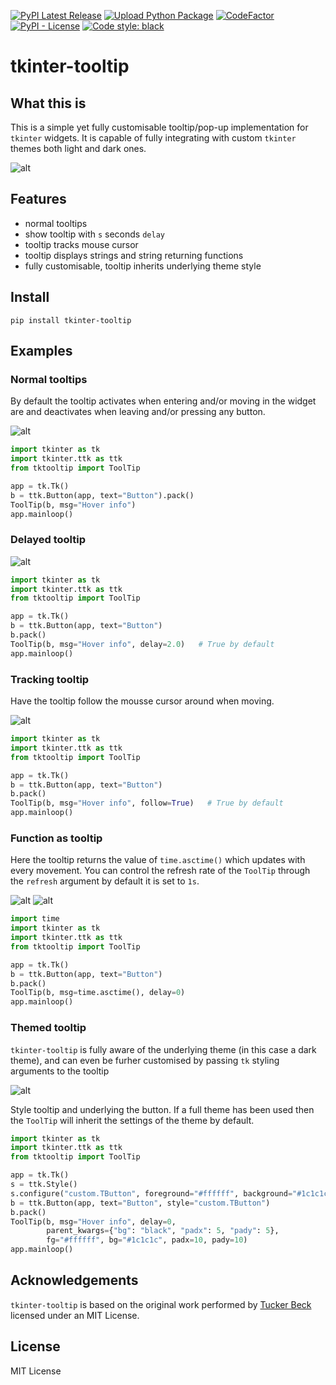 [![PyPI Latest Release](https://img.shields.io/pypi/v/tkinter-tooltip.svg)](https://pypi.org/project/tkinter-tooltip/)
[![Upload Python Package](https://github.com/gnikit/tkinter-tooltip/actions/workflows/python-publish.yml/badge.svg)](https://github.com/gnikit/tkinter-tooltip/actions/workflows/python-publish.yml)
[![CodeFactor](https://www.codefactor.io/repository/github/gnikit/tkinter-tooltip/badge)](https://www.codefactor.io/repository/github/gnikit/tkinter-tooltip)
[![PyPI - License](https://img.shields.io/pypi/l/tkinter-tooltip)](https://github.com/gnikit/tkinter-tooltip/blob/master/LICENSE)
[![Code style: black](https://img.shields.io/badge/code%20style-black-000000.svg)](https://github.com/psf/black)

# tkinter-tooltip

## What this is

This is a simple yet fully customisable tooltip/pop-up implementation for
`tkinter` widgets. It is capable of fully integrating with custom `tkinter`
themes both light and dark ones.

![alt](https://raw.githubusercontent.com/gnikit/tkinter-tooltip/master/assets/images/header.png)

## Features

- normal tooltips
- show tooltip with `s` seconds `delay`
- tooltip tracks mouse cursor
- tooltip displays strings and string returning functions
- fully customisable, tooltip inherits underlying theme style

## Install

```shell
pip install tkinter-tooltip
```

## Examples

### Normal tooltips

By default the tooltip activates when entering and/or moving in the widget are
and deactivates when leaving and/or pressing any button.

![alt](https://raw.githubusercontent.com/gnikit/tkinter-tooltip/master/assets/images/tootil-simple.png)

```python
import tkinter as tk
import tkinter.ttk as ttk
from tktooltip import ToolTip

app = tk.Tk()
b = ttk.Button(app, text="Button").pack()
ToolTip(b, msg="Hover info")
app.mainloop()
```

### Delayed tooltip

![alt](https://raw.githubusercontent.com/gnikit/tkinter-tooltip/master/assets/animations/tooltip-delayed.gif)

```python
import tkinter as tk
import tkinter.ttk as ttk
from tktooltip import ToolTip

app = tk.Tk()
b = ttk.Button(app, text="Button")
b.pack()
ToolTip(b, msg="Hover info", delay=2.0)   # True by default
app.mainloop()
```

### Tracking tooltip

Have the tooltip follow the mousse cursor around when moving.

![alt](https://raw.githubusercontent.com/gnikit/tkinter-tooltip/master/assets/animations/tooltip-tracking.gif)

```python
import tkinter as tk
import tkinter.ttk as ttk
from tktooltip import ToolTip

app = tk.Tk()
b = ttk.Button(app, text="Button")
b.pack()
ToolTip(b, msg="Hover info", follow=True)   # True by default
app.mainloop()
```

### Function as tooltip

Here the tooltip returns the value of `time.asctime()` which updates with every
movement. You can control the refresh rate of the `ToolTip` through the `refresh`
argument by default it is set to `1s`.

![alt](https://raw.githubusercontent.com/gnikit/tkinter-tooltip/master/assets/animations/tootip-function-refresh.gif)
![alt](https://raw.githubusercontent.com/gnikit/tkinter-tooltip/master/assets/animations/tootip-function.gif)

```python
import time
import tkinter as tk
import tkinter.ttk as ttk
from tktooltip import ToolTip

app = tk.Tk()
b = ttk.Button(app, text="Button")
b.pack()
ToolTip(b, msg=time.asctime(), delay=0)
app.mainloop()
```

### Themed tooltip

`tkinter-tooltip` is fully aware of the underlying theme (in this case a dark theme),
and can even be furher customised by passing `tk` styling arguments to the tooltip

![alt](https://raw.githubusercontent.com/gnikit/tkinter-tooltip/master/assets/animations/tootip-dark-theme.gif)

Style tooltip and underlying the button. If a full theme has been used then
the `ToolTip` will inherit the settings of the theme by default.

```python
import tkinter as tk
import tkinter.ttk as ttk
from tktooltip import ToolTip

app = tk.Tk()
s = ttk.Style()
s.configure("custom.TButton", foreground="#ffffff", background="#1c1c1c")
b = ttk.Button(app, text="Button", style="custom.TButton")
b.pack()
ToolTip(b, msg="Hover info", delay=0,
        parent_kwargs={"bg": "black", "padx": 5, "pady": 5},
        fg="#ffffff", bg="#1c1c1c", padx=10, pady=10)
app.mainloop()
```

## Acknowledgements

`tkinter-tooltip` is based on the original work performed by
[Tucker Beck](http://code.activestate.com/recipes/576688-tooltip-for-tkinter/)
licensed under an MIT License.

## License

MIT License
